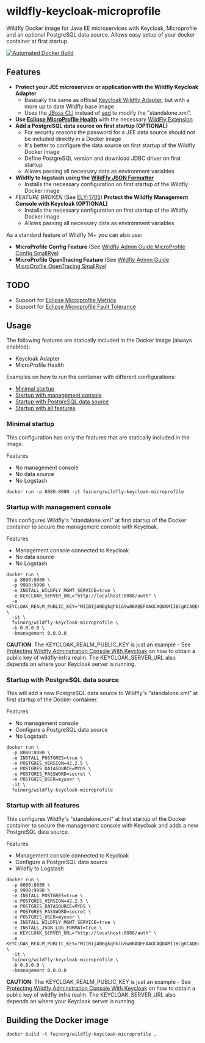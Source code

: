 # wildfly-keycloak-microprofile
Wildfly Docker image for Java EE microservices with Keycloak, Microprofile and an optional PostgreSQL data source. Allows easy setup of your docker container at first startup.

[![Automated Docker Build](https://img.shields.io/docker/automated/fuinorg/wildfly-keycloak-microprofile.svg)](https://hub.docker.com/r/fuinorg/wildfly-keycloak-microprofile/)

## Features

- **Protect your JEE microservice or application with the Wildfly Keycloak Adapter**
  - Basically the same as official [Keycloak Wildfly Adapter](https://github.com/jboss-dockerfiles/keycloak/tree/master/adapter-wildfly),  but with a more up to date Wildfly base image
  - Uses the [JBoss CLI](https://access.redhat.com/documentation/en-us/red_hat_jboss_enterprise_application_platform/7.0/html-single/management_cli_guide/index) instead of [sed](https://www.gnu.org/software/sed/manual/sed.html) to modify the "standalone.xml".
- **Use [Eclipse MicroProfile Health](https://github.com/eclipse/microprofile-health/)** with the necessary [WildFly Extension](https://github.com/jmesnil/wildfly-microprofile-health)
- **Add a PostgreSQL data source on first startup (OPTIONAL)**
  - For security reasons the password for a JEE data source should not be included directly in a Docker image
  - It's better to configure the data source on first startup of the Wildfly Docker image
  - Define PostgreSQL version and download JDBC driver on first startup
  - Allows passing all necessary data as environment variables
- **Wildfly to logstash using the [WildFly JSON Formatter](https://logging.paluch.biz/examples/wildfly-json.html)**  
  - Installs the necessary configuration on first startup of the Wildfly Docker image
- *FEATURE BROKEN* (See [ELY-1705](https://issues.jboss.org/browse/ELY-1705)) **Protect the Wildfly Management Console with Keycloak (OPTIONAL)**
  - Installs the necessary configuration on first startup of the Wildfly Docker image
  - Allows passing all necessary data as environment variables  

As a standard feature of Wildfly 14+ you can also use:

- **MicroProfile Config Feature** (See [Wildfly Admin Guide MicroProfile Config SmallRye](http://docs.wildfly.org/14/Admin_Guide.html#MicroProfile_Config_SmallRye))
- **MicroProfile OpenTracing Feature** (See [Wildfly Admin Guide MicroOrofile OpenTracing SmallRye](http://docs.wildfly.org/14/Admin_Guide.html#MicroProfile_OpenTracing%20SmallRye))

## TODO

- Support for [Eclipse Microprofile Metrics](https://github.com/eclipse/microprofile-metrics)
- Support for [Eclipse Microprofile Fault Tolerance](https://github.com/eclipse/microprofile-fault-tolerance)

## Usage

The following features are statically included in the Docker image (always enabled):

- Keycloak Adapter
- MicroProfile Health

Examples on how to run the container with different configurations:

- [Minimal startup](#minimal-startup)
- [Startup with management console](#startup-with-management-console)
- [Startup with PostgreSQL data source](#startup-with-postgresql-data-source)
- [Startup with all features](#startup-with-all-features)


### Minimal startup 
This configuration has only the features that are statically included in the image.

Features
- No management console
- No data source
- No Logstash

```
docker run -p 8080:8080 -it fuinorg/wildfly-keycloak-microprofile
```

### Startup with management console 
This configures Wildfly's "standalone.xml" at first startup of the Docker container to secure the management console with Keycloak.  

Features
- Management console connected to Keycloak
- No data source
- No Logstash

```
docker run \
  -p 8080:8080 \
  -p 9990:9990 \
  -e INSTALL_WILDFLY_MGMT_SERVICE=true \
  -e KEYCLOAK_SERVER_URL="http://localhost:8088/auth" \
  -e KEYCLOAK_REALM_PUBLIC_KEY="MIIBIjANBgkqhkiG9w0BAQEFAAOCAQ8AMIIBCgKCAQEAmAFTCSVf7onYIK76usq9sF6hsLvmzarXYZOgJPsD6dsPzvk9e+09jbB96LeFg+S88gSTRwuxLYyMjSe6+zUCThNnX785momaxqs9VxjAXG0qkmpx1a/iD5RMdrsMfDwBZwcYiJtPncC5g9dtN0C0dMckLRUsg1zuQ5KmiJZQIGtse7BFwbtwYAhmYeYhJSqdS6rYdf/8gRLpHU4StRAjU+/dkDXJuXiXMBy65LfAX+SpQtpgKpcFK0u8FA9WsB5x4OeqYe+cyUUbsQe2gq7hm/iLVEOHYg+Xk+23jpFBinbRIjjveDf6IYkde4PUX7Y3ZRuTiD48TnohtwMK5RZpVwIDAQAB" \
  -it \
  fuinorg/wildfly-keycloak-microprofile \
  -b 0.0.0.0 \
  -bmanagement 0.0.0.0
```
**CAUTION**: The KEYCLOAK_REALM_PUBLIC_KEY is just an example - See [Protecting Wildfly Adminstration Console With Keycloak](https://docs.jboss.org/author/display/WFLY/Protecting+Wildfly+Adminstration+Console+With+Keycloak) on how to obtain a public key of wildfly-infra realm. The KEYCLOAK_SERVER_URL also depends on where your Keycloak server is running.

### Startup with PostgreSQL data source
This will add a new PostgreSQL data source to Wildfly's "standalone.xml" at first startup of the Docker container. 

Features
- No management console
- Configure a PostgreSQL data source
- No Logstash

```
docker run \
  -p 8080:8080 \
  -e INSTALL_POSTGRES=true \
  -e POSTGRES_VERSION=42.2.5 \
  -e POSTGRES_DATASOURCE=MYDS \
  -e POSTGRES_PASSWORD=secret \
  -e POSTGRES_USER=myuser \
  -it \
  fuinorg/wildfly-keycloak-microprofile
```

### Startup with all features 
This configures Wildfly's "standalone.xml" at first startup of the Docker container to secure the management console with Keycloak and adds a new PostgreSQL data source. 

Features
- Management console connected to Keycloak
- Configure a PostgreSQL data source
- Wildfly to Logstash

```
docker run \
  -p 8080:8080 \
  -p 9990:9990 \
  -e INSTALL_POSTGRES=true \
  -e POSTGRES_VERSION=42.2.5 \
  -e POSTGRES_DATASOURCE=MYDS \
  -e POSTGRES_PASSWORD=secret \
  -e POSTGRES_USER=myuser \
  -e INSTALL_WILDFLY_MGMT_SERVICE=true \
  -e INSTALL_JSON_LOG_FORMAT=true \
  -e KEYCLOAK_SERVER_URL="http://localhost:8088/auth" \
  -e KEYCLOAK_REALM_PUBLIC_KEY="MIIBIjANBgkqhkiG9w0BAQEFAAOCAQ8AMIIBCgKCAQEAmAFTCSVf7onYIK76usq9sF6hsLvmzarXYZOgJPsD6dsPzvk9e+09jbB96LeFg+S88gSTRwuxLYyMjSe6+zUCThNnX785momaxqs9VxjAXG0qkmpx1a/iD5RMdrsMfDwBZwcYiJtPncC5g9dtN0C0dMckLRUsg1zuQ5KmiJZQIGtse7BFwbtwYAhmYeYhJSqdS6rYdf/8gRLpHU4StRAjU+/dkDXJuXiXMBy65LfAX+SpQtpgKpcFK0u8FA9WsB5x4OeqYe+cyUUbsQe2gq7hm/iLVEOHYg+Xk+23jpFBinbRIjjveDf6IYkde4PUX7Y3ZRuTiD48TnohtwMK5RZpVwIDAQAB" \
  -it \
  fuinorg/wildfly-keycloak-microprofile \
  -b 0.0.0.0 \
  -bmanagement 0.0.0.0
```
**CAUTION**: The KEYCLOAK_REALM_PUBLIC_KEY is just an example - See [Protecting Wildfly Adminstration Console With Keycloak](https://docs.jboss.org/author/display/WFLY/Protecting+Wildfly+Adminstration+Console+With+Keycloak) on how to obtain a public key of wildfly-infra realm. The KEYCLOAK_SERVER_URL also depends on where your Keycloak server is running.


## Building the Docker image

```
docker build -t fuinorg/wildfly-keycloak-microprofile .
```
